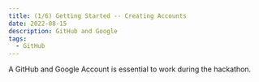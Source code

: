 ```yaml
---
title: (1/6) Getting Started -- Creating Accounts
date: 2022-08-15
description: GitHub and Google
tags:
  - GitHub
---
```

A GitHub and Google Account is essential to work during the hackathon. 
